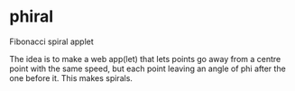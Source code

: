 phiral
======

Fibonacci spiral applet

The idea is to make a web app(let) that lets points go away from a centre point with the same speed, but each point leaving an angle of phi after the one before it. This makes spirals.
